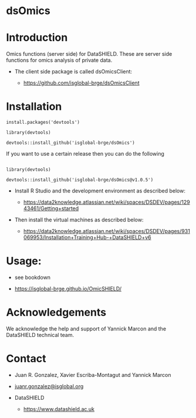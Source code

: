 # dsOmics

# Introduction

Omics functions (server side) for DataSHIELD. These are server side functions for omics analysis of private data.

* The client side package is called dsOmicsClient:

  * https://github.com/isglobal-brge/dsOmicsClient
  
# Installation

```
install.packages('devtools')

library(devtools)

devtools::install_github('isglobal-brge/dsOmics')
```

If you want to use a certain release then you can do the following

```

library(devtools)

devtools::install_github('isglobal-brge/dsOmics@v1.0.5')

```

* Install R Studio and the development environment as described below:

    * https://data2knowledge.atlassian.net/wiki/spaces/DSDEV/pages/12943461/Getting+started


* Then install the virtual machines as described below:

    * https://data2knowledge.atlassian.net/wiki/spaces/DSDEV/pages/931069953/Installation+Training+Hub-+DataSHIELD+v6


# Usage:

* see bookdown   

* https://isglobal-brge.github.io/OmicSHIELD/

# Acknowledgements

We acknowledge the help and support of Yannick Marcon and the DataSHIELD technical team.

# Contact

* Juan R. Gonzalez, Xavier Escriba-Montagut and Yannick Marcon

* juanr.gonzalez@isglobal.org

* DataSHIELD 

    * https://www.datashield.ac.uk
    